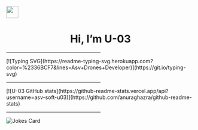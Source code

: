 <div display="flex">
  <img src="https://github.com/blackcater/blackcater/raw/main/images/Hi.gif" height="32"/>
  <h1 align="center"> Hi, I’m U-03 </h1>
</div>
<hr align="center" width="50%" size="2" color="red"/>
[![Typing SVG](https://readme-typing-svg.herokuapp.com?color=%2336BCF7&lines=Asv+Drones+Developer)](https://git.io/typing-svg)  
<hr align="center" width="50%" size="2" color="red"/>
[![U-03 GitHub stats](https://github-readme-stats.vercel.app/api?username=asv-soft-u03)](https://github.com/anuraghazra/github-readme-stats)
<hr align="center" width="50%" size="2" color="red"/>


![Jokes Card](https://readme-jokes.vercel.app/api)

<!---
asv-soft-u03/asv-soft-u03 is a ✨ special ✨ repository because its `README.md` (this file) appears on your GitHub profile.
You can click the Preview link to take a look at your changes.
--->
